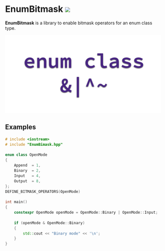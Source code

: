 # EnumBitmask <a href="https://github.com/Reputeless/EnumBitmask/blob/master/LICENSE"><img src="https://img.shields.io/badge/license-CC0%201.0-4aaa4a"></a>
**EnumBitmask** is a library to enable bitmask operators for an enum class type.  

![](EnumBitmask.png)

## Examples

```C++
# include <iostream>
# include "EnumBimask.hpp"

enum class OpenMode
{
	Append	= 1,
	Binary	= 2,
	Input	= 4,
	Output	= 8,
};
DEFINE_BITMASK_OPERATORS(OpenMode)

int main()
{
	constexpr OpenMode openMode = OpenMode::Binary | OpenMode::Input;
	
	if (openMode & OpenMode::Binary)
	{
		std::cout << "Binary mode" << '\n';
	}
}
```